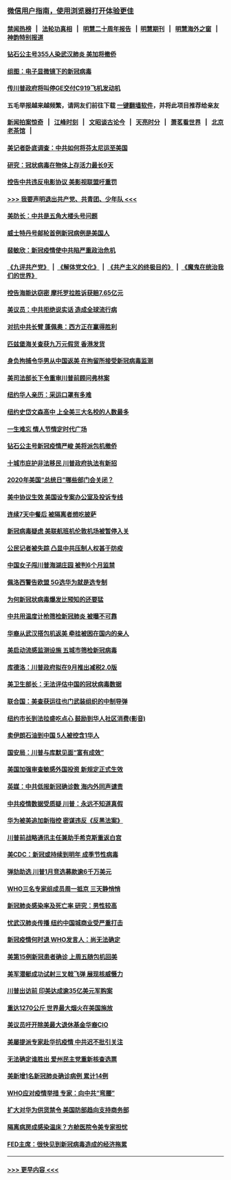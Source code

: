 ### [微信用户指南，使用浏览器打开体验更佳](https://github.com/gfw-breaker/banned-news1/blob/master/indexes/wechat-guide.md?t=0)
#### [禁闻热榜](热点新闻.md?t=0)  &nbsp;&nbsp;|&nbsp;&nbsp; [法轮功真相](https://github.com/gfw-breaker/truth/blob/master/README.md?t=0) &nbsp;&nbsp;|&nbsp;&nbsp; [明慧二十周年报告](https://github.com/gfw-breaker/mh-reports/blob/master/README.md?t=0) &nbsp;&nbsp;|&nbsp;&nbsp;[明慧期刊](https://github.com/gfw-breaker/mh-qikan) &nbsp;&nbsp;|&nbsp;&nbsp; [明慧海外之窗](https://github.com/gfw-breaker/mh-news/blob/master/README.md?t=0) &nbsp;&nbsp;|&nbsp;&nbsp; [神韵特别报道](https://github.com/gfw-breaker/mh-news/blob/master/shenyun.md?t=0)
#### [钻石公主号355人染武汉肺炎 美加将撤侨](../pages/nsc412/n11872392.md?t=02161522) 
#### [组图：电子显微镜下的新冠病毒](../pages/nsc412/n11872057.md?t=02161522) 
#### [传川普政府将叫停GE交付C919飞机发动机](../pages/nsc412/n11871600.md?t=02161522) 
#### 五毛举报越来越频繁，请网友们前往下载 [一键翻墙软件](https://github.com/gfw-breaker/ssr-accounts)，并将此项目推荐给亲友
#### [新闻拍案惊奇](https://github.com/gfw-breaker/banned-news1/blob/master/pages/link4.md) &nbsp;&nbsp;|&nbsp;&nbsp; [江峰时刻](https://github.com/gfw-breaker/banned-news1/blob/master/pages/link4.md) &nbsp;&nbsp;|&nbsp;&nbsp; [文昭谈古论今](https://github.com/gfw-breaker/banned-news1/blob/master/pages/link4.md) &nbsp;&nbsp;|&nbsp;&nbsp; [天亮时分](https://github.com/gfw-breaker/banned-news1/blob/master/pages/link4.md) &nbsp;&nbsp;|&nbsp;&nbsp; [萧茗看世界](https://github.com/gfw-breaker/banned-news1/blob/master/pages/link4.md) &nbsp;&nbsp;|&nbsp;&nbsp; [北京老茶馆](https://github.com/gfw-breaker/banned-news1/blob/master/pages/link4.md) &nbsp;&nbsp;|&nbsp;&nbsp; 
#### [美记者卧底调查：中共如何将芬太尼运至美国](../pages/nsc412/n11871821.md?t=02161522) 
#### [研究：冠状病毒在物体上存活力最长9天](../pages/nsc412/n11871871.md?t=02161522) 
#### [控告中共违反电影协议 美影视联盟吁重罚](../pages/nsc412/n11871820.md?t=02161522) 
#### [>>> 我要声明退出共产党、共青团、少年队 <<<](https://github.com/begood0513/goodnews/blob/master/quit/letter.md) 
#### [美防长：中共是五角大楼头号问题](../pages/nsc412/n11871768.md?t=02161522) 
#### [威士特丹号邮轮首例新冠病例是美国人](../pages/nsc412/n11871731.md?t=02161522) 
#### [裴敏欣：新冠疫情使中共陷严重政治危机](../pages/nsc412/n11871514.md?t=02161522) 
#### [《九评共产党》](https://github.com/begood0513/9ping.md/blob/master/README.md) &nbsp;|&nbsp; [《解体党文化》](../../../../jtdwh.md/blob/master/README.md)  &nbsp;|&nbsp; [《共产主义的终极目的》](../../../../gczydzjmd.md/blob/master/README.md) &nbsp;|&nbsp; [《魔鬼在统治我们的世界》](../../../../mgztzwmdsj.md/blob/master/README.md) 
#### [控告海能达窃密 摩托罗拉胜诉获赔7.65亿元](../pages/nsc412/n11871594.md?t=02161522) 
#### [美议员：中共拒绝说实话 造成全球流行病](../pages/nsc412/n11871582.md?t=02161522) 
#### [对抗中共长臂 蓬佩奥：西方正在赢得胜利](../pages/nsc412/n11871500.md?t=02161522) 
#### [匹兹堡海关查获九万元假货 香港发货](../pages/nsc412/n11870716.md?t=02161522) 
#### [身负拘捕令华男从中国返美  在拘留所接受新冠病毒监测](../pages/nsc412/n11870710.md?t=02161522) 
#### [美司法部长下令重审川普前顾问弗林案](../pages/nsc412/n11870258.md?t=02161522) 
#### [纽约华人亲历：采运口罩有多难](../pages/nsc412/n11870531.md?t=02161522) 
#### [纽约史岱文森高中  上全美三大名校的人数最多](../pages/nsc412/n11870557.md?t=02161522) 
#### [一生难忘 情人节情定时代广场](../pages/nsc412/n11870536.md?t=02161522) 
#### [钻石公主号新冠疫情严峻 美将派包机撤侨](../pages/nsc412/n11870505.md?t=02161522) 
#### [十城市庇护非法移民 川普政府执法有新招](../pages/nsc412/n11870410.md?t=02161522) 
#### [2020年美国“总统日”哪些部门会关闭？](../pages/nsc412/n11870148.md?t=02161522) 
#### [美中协议生效 美国设专案办公室及投诉专线](../pages/nsc412/n11870266.md?t=02161522) 
#### [连续7天中餐后 被隔离者想吃披萨](../pages/nsc412/n11870243.md?t=02161522) 
#### [新冠病毒疑虑 美联航班机伦敦机场被暂停入关](../pages/nsc412/n11870015.md?t=02161522) 
#### [公民记者被失踪 凸显中共压制人权甚于防疫](../pages/nsc412/n11870042.md?t=02161522) 
#### [中国女子闯川普海湖庄园 被判6个月监禁](../pages/nsc412/n11869919.md?t=02161522) 
#### [佩洛西警告欧盟 5G选华为就是选专制](../pages/nsc412/n11869898.md?t=02161522) 
#### [为何新冠状病毒爆发比预知的还要猛](../pages/nsc412/n11869828.md?t=02161522) 
#### [中共用温度计枪筛检新冠肺炎 被曝不可靠](../pages/nsc412/n11869707.md?t=02161522) 
#### [华裔从武汉搭包机返美 牵挂被困在国内的亲人](../pages/nsc412/n11869711.md?t=02161522) 
#### [美启动流感监测设施 五城市筛检新冠病毒](../pages/nsc412/n11869689.md?t=02161522) 
#### [库德洛：川普政府拟在9月推出减税2.0版](../pages/nsc412/n11869627.md?t=02161522) 
#### [美卫生部长：无法评估中国的冠状病毒数据](../pages/nsc412/n11869301.md?t=02161522) 
#### [联合国：美查获运往也门武装组织的中制导弹](../pages/nsc412/n11868677.md?t=02161522) 
#### [纽约市长到法拉盛吃点心  鼓励到华人社区消费(影音)](../pages/nsc412/n11868197.md?t=02161522) 
#### [卖伊朗石油到中国  5人被控含1华人](../pages/nsc412/n11867988.md?t=02161522) 
#### [国安局：川普与库默见面“富有成效”](../pages/nsc412/n11867976.md?t=02161522) 
#### [美国加强审查敏感外国投资 新规定正式生效](../pages/nsc412/n11868041.md?t=02161522) 
#### [英媒：中共低报新冠确诊数 海内外同声谴责](../pages/nsc412/n11867421.md?t=02161522) 
#### [中共疫情数据受质疑 川普：永远不知道真假](../pages/nsc412/n11867195.md?t=02161522) 
#### [华为被美追加新指控 密谋违反《反黑法案》](../pages/nsc412/n11867191.md?t=02161522) 
#### [川普前战略通讯主任兼助手希克斯重返白宫](../pages/nsc412/n11867104.md?t=02161522) 
#### [美CDC：新冠或持续到明年 成季节性病毒](../pages/nsc412/n11867279.md?t=02161522) 
#### [弹劾助选 川普1月竞选募款逾6千万美元](../pages/nsc412/n11866950.md?t=02161522) 
#### [WHO三名专家组成员周一抵京 三天静悄悄](../pages/nsc412/n11866947.md?t=02161522) 
#### [新冠肺炎感染率及死亡率 研究：男性较高](../pages/nsc412/n11866956.md?t=02161522) 
#### [忧武汉肺炎传播 纽约中国城商业受严重打击](../pages/nsc412/n11866902.md?t=02161522) 
#### [新冠疫情何时退 WHO发言人：尚无法确定](../pages/nsc412/n11866864.md?t=02161522) 
#### [美第15例新冠患者确诊 上周五随包机回美](../pages/nsc412/n11866852.md?t=02161522) 
#### [美军潜艇成功试射三叉戟飞弹 展现核威慑力](../pages/nsc412/n11866046.md?t=02161522) 
#### [川普出访前 印美达成逾35亿美元军购案](../pages/nsc412/n11865444.md?t=02161522) 
#### [重达1270公斤 世界最大烟火在美国施放](../pages/nsc412/n11865198.md?t=02161522) 
#### [美议员吁开除美最大退休基金华裔CIO](../pages/nsc412/n11865230.md?t=02161522) 
#### [美屡提派专家赴华抗疫情 中共迟不批引关注](../pages/nsc412/n11864719.md?t=02161522) 
#### [无法确定谁胜出 爱州民主党重新核查选票](../pages/nsc412/n11864830.md?t=02161522) 
#### [美新增1名新冠肺炎确诊病例 累计14例](../pages/nsc412/n11864893.md?t=02161522) 
#### [WHO应对疫情举措 专家：向中共“弯腰”](../pages/nsc412/n11864727.md?t=02161522) 
#### [扩大对华为供货禁令 美国防部趋向支持商务部](../pages/nsc412/n11864773.md?t=02161522) 
#### [隔离病房成感染温床？方舱医院令美专家担忧](../pages/nsc412/n11864575.md?t=02161522) 
#### [FED主席：很快见到新冠病毒造成的经济拖累](../pages/nsc412/n11864507.md?t=02161522) 

----
#### [ >>> 更早内容 <<< ](../indexes/nsc412-earlier.md)
